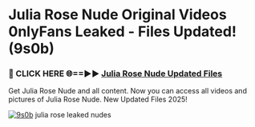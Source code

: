 # Julia Rose Nude Original Videos 0nlyFans Leaked - Files Updated! (9s0b)

<h3>🔴 CLICK HERE 🌐==►► <a href="https://tinyurl.com/5h6xmrr3" rel="nofollow">Julia Rose Nude Updated Files</a></h3>

Get Julia Rose Nude and all content. Now you can access all videos and pictures of Julia Rose Nude. New Updated Files 2025!

[![9s0b](https://i.imgur.com/KVD873Z.gif)](https://tinyurl.com/5h6xmrr3)
julia rose leaked nudes